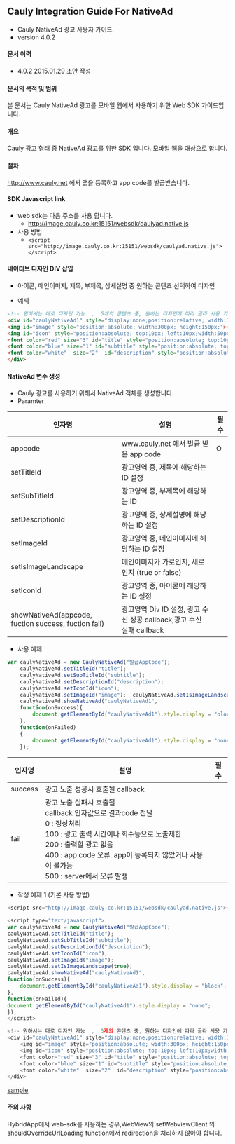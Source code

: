 ## Cauly Integration Guide For NativeAd

* Cauly NativeAd 광고 사용자 가이드
* version 4.0.2


#### 문서 이력
* 4.0.2 2015.01.29 초안 작성

#### 문서의 목적 및 범위
본 문서는 Cauly NativeAd 광고를 모바일 웹에서 사용하기 위한 Web SDK 가이드입니다. 

#### 개요
Cauly 광고 형태 중 NativeAd 광고를 위한 SDK 입니다.
모바일 웹을 대상으로 합니다.

#### 절차
http://www.cauly.net 에서 앱을 등록하고 app code를 발급받습니다.


#### SDK Javascript link
- web sdk는 다음 주소를 사용 합니다.
	- http://image.cauly.co.kr:15151/websdk/caulyad.native.js
- 사용 방법
	- ```<script src="http://image.cauly.co.kr:15151/websdk/caulyad.native.js"></script>```

#### 네이티브 디자인 DIV 삽입
- 아이콘, 메인이미지, 제목, 부제목, 상세설명 중 원하는 콘텐츠 선택하여 디자인

- 예제
```html
<!-- 원하시는 대로 디자인 가능  ,  5개의 콘텐츠 중, 원하는 디자인에 따라 골라 사용 가능 -->
<div id="caulyNativeAd1" style="display:none;position:relative; width:300px; height:300px;">
<img id="image" style="position:absolute; width:300px; height:150px;"></img>
<img id="icon" style="position:absolute; top:10px; left:10px;width:50px; height:50px;"></img>
<font color="red" size="3" id="title" style="position:absolute; top:10px; left:100px;width:200px; height:50px;" ></font>
<font color="blue" size="1" id="subtitle" style="position:absolute; top:50px; left:100px;width:200px; height:50px;" ></font>
<font color="white"  size="2"  id="description" style="position:absolute; top:80px; left:100px;width:200px;"></font>
</div>
```
#### NativeAd 변수 생성
* Cauly 광고를 사용하기 위해서 NativeAd 객체를 생성합니다.
* Paramter

인자명|설명|필수
--- | --- | ---
appcode|www.cauly.net 에서 발급 받은 app code|O
setTitleId |광고영역 중, 제목에 해당하는 ID 설정|
setSubTitleId |광고영역 중, 부제목에 해당하는 ID|
setDescriptionId|광고영역 중, 상세설명에 해당하는 ID 설정 |
setImageId|광고영역 중, 메인이미지에 해당하는 ID 설정 |
setIsImageLandscape|메인이미지가 가로인지, 세로인지 (true or false)|
setIconId|광고영역 중, 아이콘에 해당하는 ID 설정|
showNativeAd(appcode, fuction success, fuction fail)|광고영역 Div ID 설정, 광고 수신 성공 callback,광고 수신 실패 callback|





* 사용 예제
```javascript
var caulyNativeAd = new CaulyNativeAd("발급AppCode");
	caulyNativeAd.setTitleId("title"); 
	caulyNativeAd.setSubTitleId("subtitle"); 
	caulyNativeAd.setDescriptionId("description"); 
	caulyNativeAd.setIconId("icon");   
	caulyNativeAd.setImageId("image"); 	caulyNativeAd.setIsImageLandscape(true); 
	caulyNativeAd.showNativeAd("caulyNativeAd1", 
	function(onSuccess){
		document.getElementById("caulyNativeAd1").style.display = "block";
	},
	function(onFailed)  
	{
		document.getElementById("caulyNativeAd1").style.display = "none";
	});
```




인자명|설명|필수
--- | --- | ---
success|광고 노출 성공시 호출될 callback|
fail| 광고 노출 실패시 호출될 <br/>callback 인자값으로 결과code 전달 <br/>0 : 정상처리 <br/>100 : 광고 출력 시간이나 회수등으로 노출제한 <br/>200 : 출력할 광고 없음 <br/>400 : app code 오류. app이 등록되지 않았거나 사용이 불가능 <br/>500 : server에서 오류 발생<br/>|



 






* 작성 예제 1 (기본 사용 방법)
```javascript
<script src="http://image.cauly.co.kr:15151/websdk/caulyad.native.js"></script>

<script type="text/javascript">
var caulyNativeAd = new CaulyNativeAd("발급AppCode");
caulyNativeAd.setTitleId("title"); 
caulyNativeAd.setSubTitleId("subtitle"); 
caulyNativeAd.setDescriptionId("description"); 
caulyNativeAd.setIconId("icon");   
caulyNativeAd.setImageId("image");
caulyNativeAd.setIsImageLandscape(true); 
caulyNativeAd.showNativeAd("caulyNativeAd1", 
function(onSuccess){
	document.getElementById("caulyNativeAd1").style.display = "block";
},
function(onFailed){
document.getElementById("caulyNativeAd1").style.display = "none";
});
</script>

<!-- 원하시는 대로 디자인 가능  ,  5개의 콘텐츠 중, 원하는 디자인에 따라 골라 사용 가능 -->
<div id="caulyNativeAd1" style="display:none;position:relative; width:300px; height:300px;margin-left: 100px;">
	<img id="image" style="position:absolute; width:300px; height:150px;"></img>
	<img id="icon" style="position:absolute; top:10px; left:10px;width:50px; height:50px;"></img>
	<font color="red" size="3" id="title" style="position:absolute; top:10px; left:100px;width:200px; height:50px;" ></font>
	<font color="blue" size="1" id="subtitle" style="position:absolute; top:50px; left:100px;width:200px; height:50px;" ></font>
	<font color="white"  size="2"  id="description" style="position:absolute; top:80px; left:100px;width:200px;"></font>
</div>
```

[sample](http://image.cauly.co.kr:15151/richad/test/native_web/sample/joins.html)
 
####  주의 사항
HybridApp에서 web-sdk를 사용하는 경우,WebView의 setWebviewClient 의 shouldOverrideUrlLoading function에서
redirection을 처리하지 않아야 합니다.  

